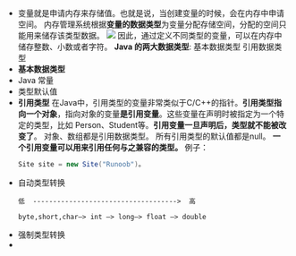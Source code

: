 - 变量就是申请内存来存储值。也就是说，当创建变量的时候，会在内存中申请空间。
  内存管理系统根据**变量的数据类型**为变量分配存储空间，分配的空间只能用来储存该类型数据。
  ![](https://www.runoob.com/wp-content/uploads/2013/12/2020-10-27-code-mem.png)
  因此，通过定义不同类型的变量，可以在内存中储存整数、小数或者字符。
  **Java 的两大数据类型**:
  基本数据类型
  引用数据类型
- **基本数据类型**
- Java 常量
- 类型默认值
- **引用类型**
  在Java中，引用类型的变量非常类似于C/C++的指针。**引用类型指向一个对象**，指向对象的变量**是引用变量**。这些变量在声明时被指定为一个特定的类型，比如 Person、Student等。**引用变量一旦声明后，类型就不能被改变了**。
  对象、数组都是引用数据类型。
  所有引用类型的默认值都是null。
  **一个引用变量可以用来引用任何与之兼容的类型。**
  例子：
  ```java
  Site site = new Site("Runoob")。
  ```
- 自动类型转换
  ``` 
  低  ------------------------------------>  高
  
  byte,short,char—> int —> long—> float —> double 
  ```
- 强制类型转换
-